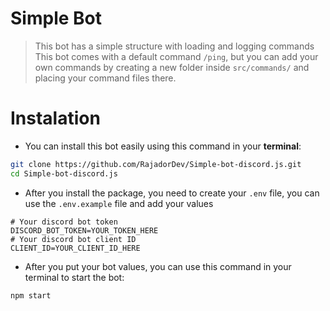 # Simple Bot 
> This bot has a simple structure with loading and logging commands
> This bot comes with a default command `/ping`, but you can add your own commands by creating a new folder inside `src/commands/` and placing your command files there.

# Instalation
- You can install this bot easily using this command in your **terminal**:
```bash
git clone https://github.com/RajadorDev/Simple-bot-discord.js.git
cd Simple-bot-discord.js
```

- After you install the package, you need to create your `.env` file, you can use the `.env.example` file and add your values

```env
# Your discord bot token
DISCORD_BOT_TOKEN=YOUR_TOKEN_HERE
# Your discord bot client ID
CLIENT_ID=YOUR_CLIENT_ID_HERE
```

- After you put your bot values, you can use this command in your terminal to start the bot:

```bash
npm start
```

